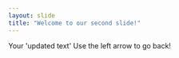 ```yaml
---
layout: slide
title: "Welcome to our second slide!"
---
```

Your 'updated text'
Use the left arrow to go back!
